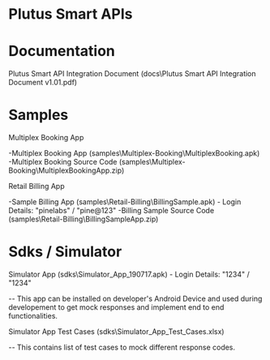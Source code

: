 # Plutus Smart APIs

# Documentation

Plutus Smart API Integration Document (docs\Plutus Smart API Integration Document v1.01.pdf)

# Samples

Multiplex Booking App

  -Multiplex Booking App (samples\Multiplex-Booking\MultiplexBooking.apk)
  -Multiplex Booking Source Code (samples\Multiplex-Booking\MultiplexBookingApp.zip)

Retail Billing App

  -Sample Billing App (samples\Retail-Billing\BillingSample.apk) - Login Details: "pinelabs" / "pine@123"
  -Billing Sample Source Code (samples\Retail-Billing\BillingSampleApp.zip)
 


# Sdks / Simulator

Simulator App (sdks\Simulator_App_190717.apk) - Login Details: "1234" / "1234"

-- This app can be installed on developer's Android Device and used during developement to get mock responses and implement end to end functionalities.

Simulator App Test Cases (sdks\Simulator_App_Test_Cases.xlsx)

-- This contains list of test cases to mock different response codes.
